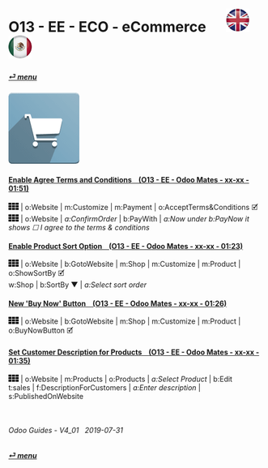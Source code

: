 # O13 - EE - ECO - eCommerce &nbsp;&nbsp;&nbsp;&nbsp; [![en-uk](/doc/img/en-uk_flag_button_small.png)](/en-uk/o13/ee/eco/en-uk-o13-ee-eco-ecommerce-guides.md) [ ![es-mx](/doc/img/es-mx_flag_button_small.png)](/es-mx/o13/ee/eco/es-mx-o13-ee-eco-ecommerce-guides.md)
#### [_&#x23CE; menu_](/es-mx/o13/ee/es-mx-o13-ee-guides-menu.md)
### ![eco](/doc/img/website_sale.png)

#### [Enable Agree Terms and Conditions &nbsp;&nbsp; (O13 - EE - Odoo Mates - xx-xx - 01:51)](https://youtube.com/embed/KntH3ZHd9dE?autoplay=1&start=0&end=0&rel=0)  
![apps](/doc/img/apps.png) | o:Website | m:Customize | m:Payment | o:AcceptTerms&Conditions &#x1F5F9;  
![apps](/doc/img/apps.png) | o:Website | _a:ConfirmOrder_ | b:PayWith | _a:Now under b:PayNow it shows &#x2610; I agree to the terms & conditions_  

#### [Enable Product Sort Option &nbsp;&nbsp; (O13 - EE - Odoo Mates - xx-xx - 01:23)](https://youtube.com/embed/Oe5zPbHGdjk?autoplay=1&start=0&end=0&rel=0)  
![apps](/doc/img/apps.png) | o:Website | b:GotoWebsite | m:Shop | m:Customize | m:Product | o:ShowSortBy &#x1F5F9;  
w:Shop | b:SortBy &#x25BC; | _a:Select sort order_  

#### [New 'Buy Now' Button &nbsp;&nbsp; (O13 - EE - Odoo Mates - xx-xx - 01:26)](https://youtube.com/embed/xrxmrFQLkmw?autoplay=1&start=0&end=0&rel=0)  
![apps](/doc/img/apps.png) | o:Website | b:GotoWebsite | m:Shop | m:Customize | m:Product | o:BuyNowButton &#x1F5F9;  

#### [Set Customer Description for Products &nbsp;&nbsp; (O13 - EE - Odoo Mates - xx-xx - 01:35)](https://youtube.com/embed/tWvaAXw_DJ8?autoplay=1&start=0&end=0&rel=0)  
![apps](/doc/img/apps.png) | o:Website | m:Products | o:Products | _a:Select Product_ | b:Edit  
t:sales | f:DescriptionForCustomers | _a:Enter description_ | s:PublishedOnWebsite  

<br>

###### Odoo Guides - V4_01 &nbsp; 2019-07-31  
**[_&#x23CE; menu_](/es-mx/o13/ee/es-mx-o13-ee-guides-menu.md)**
